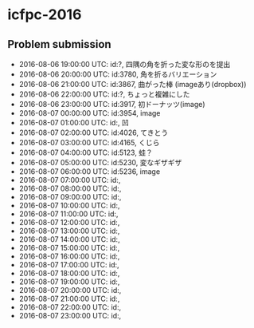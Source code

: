 # icfpc-2016

## Problem submission
- 	2016-08-06 19:00:00 UTC: id:?, 四隅の角を折った変な形のを提出
- 	2016-08-06 20:00:00 UTC: id:3780, 角を折るバリエーション
- 	2016-08-06 21:00:00 UTC: id:3867, 曲がった棒 (imageあり(dropbox))
- 	2016-08-06 22:00:00 UTC: id:?, ちょっと複雑にした
- 	2016-08-06 23:00:00 UTC: id:3917, 初ドーナッツ(image)
- 	2016-08-07 00:00:00 UTC: id:3954, image
- 	2016-08-07 01:00:00 UTC: id:, 凹
- 	2016-08-07 02:00:00 UTC: id:4026, てきとう 
- 	2016-08-07 03:00:00 UTC: id:4165, くじら 
- 	2016-08-07 04:00:00 UTC: id:5123, 蛙？
- 	2016-08-07 05:00:00 UTC: id:5230, 変なギザギザ 
- 	2016-08-07 06:00:00 UTC: id:5236, image
- 	2016-08-07 07:00:00 UTC: id:, 
- 	2016-08-07 08:00:00 UTC: id:, 
- 	2016-08-07 09:00:00 UTC: id:, 
- 	2016-08-07 10:00:00 UTC: id:, 
- 	2016-08-07 11:00:00 UTC: id:, 
- 	2016-08-07 12:00:00 UTC: id:, 
- 	2016-08-07 13:00:00 UTC: id:, 
- 	2016-08-07 14:00:00 UTC: id:, 
- 	2016-08-07 15:00:00 UTC: id:, 
- 	2016-08-07 16:00:00 UTC: id:, 
- 	2016-08-07 17:00:00 UTC: id:, 
- 	2016-08-07 18:00:00 UTC: id:, 
- 	2016-08-07 19:00:00 UTC: id:, 
- 	2016-08-07 20:00:00 UTC: id:, 
- 	2016-08-07 21:00:00 UTC: id:, 
- 	2016-08-07 22:00:00 UTC: id:, 
- 	2016-08-07 23:00:00 UTC: id:, 

